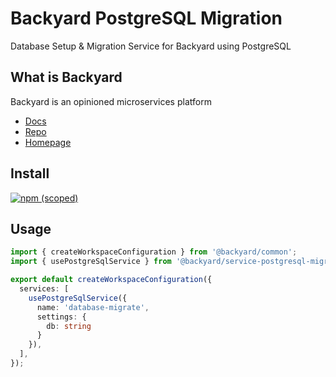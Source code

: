 # Backyard PostgreSQL Migration
Database Setup & Migration Service for Backyard using PostgreSQL

## What is Backyard
Backyard is an opinioned microservices platform

 - [Docs](https://backyard.io/docs)
 - [Repo](https://github.com/elwood-technology/backyard)
 - [Homepage](https://backyard.io)


## Install
[![npm (scoped)](https://img.shields.io/npm/v/@backyard/service-postgresql-migrate)](https://www.npmjs.com/package/@backyard/service-postgresql-migrate)

## Usage

```typescript
import { createWorkspaceConfiguration } from '@backyard/common';
import { usePostgreSqlService } from '@backyard/service-postgresql-migrate';

export default createWorkspaceConfiguration({
  services: [
    usePostgreSqlService({
      name: 'database-migrate',
      settings: {
        db: string
      }
    }),
  ],
});
```
